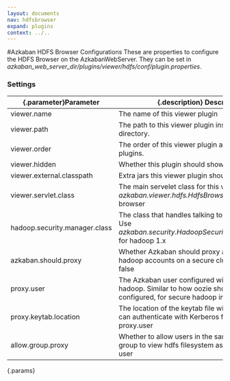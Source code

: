 ```yaml
---
layout: documents
nav: hdfsbrowser
expand: plugins
context: ../..
---
```

#Azkaban HDFS Browser Configurations
These are properties to configure the HDFS Browser on the AzkabanWebServer. They can be set in _azkaban_web_server_dir/plugins/viewer/hdfs/conf/plugin.properties_.


### Settings
|{.parameter}Parameter               |{.description} Description                                                       					|{.default}Default    |
|---------------------|-----------------------------------------------------------------------------------------------------------------|---------------------|
|viewer.name          | The name of this viewer plugin																					| HDFS               |
|viewer.path          | The path to this viewer plugin inside viewer directory.                           								| hdfs			    	|
|viewer.order         | The order of this viewer plugin amongst all viewer plugins.	                                              		| 1		             |
|viewer.hidden        | Whether this plugin should show up on the web UI.		                                                       	| false                |
|viewer.external.classpath | Extra jars this viewer plugin should load upon init.                                                        | extlib/\*			 |
|viewer.servlet.class| The main servelet class for this viewer plugin. Use _azkaban.viewer.hdfs.HdfsBrowserServlet_ for hdfs browser  	| 						|
|hadoop.security.manager.class | The class that handles talking to hadoop clusters.	Use _azkaban.security.HadoopSecurityManager\_H\_1\_0_ for hadoop 1.x |                 |
|azkaban.should.proxy          | Whether Azkaban should proxy as individual user hadoop accounts on a secure cluster, defaults to false	| false               |
|proxy.user          | The Azkaban user configured with kerberos and hadoop. Similar to how oozie should be configured, for secure hadoop installations | 			    	|
|proxy.keytab.location         | The location of the keytab file with which Azkaban can authenticate with Kerberos for the specified proxy.user			|                |
|allow.group.proxy          | Whether to allow users in the same headless user group to view hdfs filesystem as that headless user 	| false			    	|
{.params}


